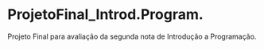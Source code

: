 # ProjetoFinal_Introd.Program.
Projeto Final para avaliação da segunda nota de Introdução a Programação.

